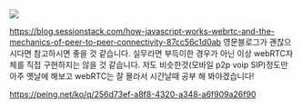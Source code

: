 <img src="https://s3.peing.net/t/uploads/item/eye_catch/1128985368/cb4e020c.jpg">

https://blog.sessionstack.com/how-javascript-works-webrtc-and-the-mechanics-of-peer-to-peer-connectivity-87cc56c1d0ab 영문블로그가 괜찮으시다면 참고하시면 좋을 것 같습니다. 실무라면 부득이한 경우가 아닌 이상 webRTC자체를 직접 구현하지는 않을 것 같습니다. 저도 비슷한것(모바일 p2p voip SIP)정도만 아주 옛날에 해보고 webRTC는 잘 몰라서 시간날때 공부 해 봐야겠습니다! 

https://peing.net/ko/q/256d73ef-a8f8-4320-a348-a6f909a26f90

